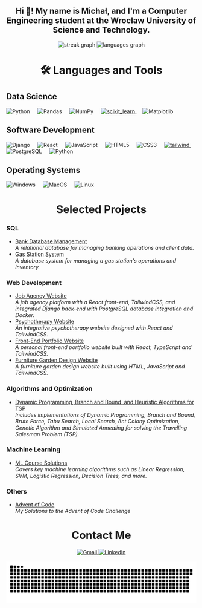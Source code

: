 <h2 align="center">Hi 👋! My name is Michał, and I'm a Computer Engineering student at the Wroclaw University of Science and Technology.</h2>

<div align="center">
  <img src="https://streak-stats.demolab.com?user=00200200&locale=en&mode=daily&theme=dracula&hide_border=false&border_radius=5" height="150" alt="streak graph" />
  <img src="https://github-readme-stats.vercel.app/api/top-langs?username=00200200&locale=en&hide_title=false&layout=compact&card_width=320&langs_count=5&theme=dracula&hide_border=false" height="150" alt="languages graph" />
</div>

<h1 align="center">🛠 Languages and Tools</h1>

<h2>Data Science</h2>
<div align="left">
  <img src="https://cdn.jsdelivr.net/gh/devicons/devicon/icons/python/python-original.svg" height="30" alt="Python" />
  <img width="12" />
  <img src="https://cdn.jsdelivr.net/gh/devicons/devicon/icons/pandas/pandas-original.svg" height="30" alt="Pandas" />
  <img width="12" />
  <img src="https://cdn.jsdelivr.net/gh/devicons/devicon/icons/numpy/numpy-original.svg" height="30" alt="NumPy" />
  <img width="12" />
 <a href="https://scikit-learn.org/" target="_blank" rel="noreferrer"> <img src="https://upload.wikimedia.org/wikipedia/commons/0/05/Scikit_learn_logo_small.svg" alt="scikit_learn" width="40" height="40"/> </a>
  <img width="12" />
  <img src="https://cdn.jsdelivr.net/gh/devicons/devicon/icons/matplotlib/matplotlib-original.svg" height="30" alt="Matplotlib" />
  <img width="12" />
</div>

<h2>Software Development</h2>
<div align="left">
  <img src="https://cdn.jsdelivr.net/gh/devicons/devicon/icons/django/django-plain.svg" height="30" alt="Django" />
  <img width="12" />
  <img src="https://cdn.jsdelivr.net/gh/devicons/devicon/icons/react/react-original.svg" height="30" alt="React" />
  <img width="12" />
  <img src="https://cdn.jsdelivr.net/gh/devicons/devicon/icons/javascript/javascript-original.svg" height="30" alt="JavaScript" />
  <img width="12" />
  <img src="https://cdn.jsdelivr.net/gh/devicons/devicon/icons/html5/html5-original.svg" height="30" alt="HTML5" />
  <img width="12" />
  <img src="https://cdn.jsdelivr.net/gh/devicons/devicon/icons/css3/css3-original.svg" height="30" alt="CSS3" />
  <img width="12" />
   <a href="https://tailwindcss.com/" target="_blank" rel="noreferrer"> <img src="https://www.vectorlogo.zone/logos/tailwindcss/tailwindcss-icon.svg" alt="tailwind" width="40" height="40"/> </a> 
  <img width="12" />
  <img src="https://cdn.jsdelivr.net/gh/devicons/devicon/icons/postgresql/postgresql-original.svg" height="30" alt="PostgreSQL" />
  <img width="12" />
   <img src="https://cdn.jsdelivr.net/gh/devicons/devicon/icons/python/python-original.svg" height="30" alt="Python" />
</div>



<h2>Operating Systems</h2>
<div align="left">
  <img src="https://cdn.jsdelivr.net/gh/devicons/devicon/icons/windows8/windows8-original.svg" height="30" alt="Windows" />
  <img width="12" />
  <img src="https://cdn.jsdelivr.net/gh/devicons/devicon/icons/apple/apple-original.svg" height="30" alt="MacOS" />
  <img width="12" />
  <img src="https://cdn.jsdelivr.net/gh/devicons/devicon/icons/linux/linux-original.svg" height="30" alt="Linux" />
</div>


<h1 align="center">Selected Projects</h1>

### **SQL**
- [Bank Database Management](https://github.com/00200200/BankDataBase)  
  *A relational database for managing banking operations and client data.*  
- [Gas Station System](https://github.com/00200200/StacjaPaliw)  
  *A database system for managing a gas station's operations and inventory.*

### **Web Development**
- [Job Agency Website](https://ewc.netlify.app/)  
  *A job agency platform with a React front-end, TailwindCSS, and integrated Django back-end with PostgreSQL database integration and Docker.*
- [Psychotherapy Website](https://www.psychoterapia-aldona.pl/)  
  *An integrative psychotherapy website designed with React and TailwindCSS.* 
- [Front-End Portfolio Website](https://00200200.netlify.app/)  
  *A personal front-end portfolio website built with React, TypeScript and TailwindCSS.*  
- [Furniture Garden Design Website](https://glarddesign.netlify.app/)  
  *A furniture garden design website built using HTML, JavaScript and TailwindCSS.*


### **Algorithms and Optimization**
- [Dynamic Programming, Branch and Bound, and Heuristic Algorithms for TSP](https://github.com/00200200/PEA)  
  *Includes implementations of Dynamic Programming, Branch and Bound, Brute Force, Tabu Search, Local Search, Ant Colony Optimization, Genetic Algorithm and Simulated Annealing for solving the Travelling Salesman Problem (TSP).*

### **Machine Learning**
- [ML Course Solutions](https://github.com/00200200/ML_COURSE)  
  *Covers key machine learning algorithms such as Linear Regression, SVM, Logistic Regression, Decision Trees, and more.*
### **Others**
- [Advent of Code](https://github.com/00200200/AdventOfCode)  
  *My Solutions to the Advent of Code Challenge*


<h1 align="center">Contact Me</h1>
<div align="center">
  <a href="mailto:mchfrg@gmail.com" target="_blank">
    <img src="https://img.shields.io/static/v1?message=Gmail&logo=gmail&label=&color=D14836&logoColor=white&labelColor=&style=for-the-badge" height="35" alt="Gmail" />
  </a>
  <a href="https://www.linkedin.com/in/micha%C5%82-furga%C5%82a/" target="_blank">
    <img src="https://img.shields.io/static/v1?message=LinkedIn&logo=linkedin&label=&color=0077B5&logoColor=white&labelColor=&style=for-the-badge" height="35" alt="LinkedIn" />
  </a>
</div>

<br clear="both">

<img src="https://raw.githubusercontent.com/00200200/00200200/output/snake.svg" alt="Snake animation" />
